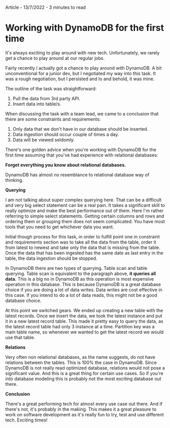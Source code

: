 Article - 13/7/2022 - 3 minutes to read
# **Working with DynamoDB for the first time**

It&#39;s always exciting to play around with new tech. Unfortunately, we rarely get a chance to play around at our regular jobs.

Fairly recently I actually got a chance to play around with DynamoDB. A bit unconventional for a junior dev, but I negotiated my way into this task. It was a rough negotiation, but I persisted and lo and behold, it was mine.

The outline of the task was straightforward:

1. Pull the data from 3rd party API.
2. Insert data into table/s.

When discussing the task with a team lead, we came to a conclusion that there are some constraints and requirements:

1. Only data that we don&#39;t have in our database should be inserted.
2. Data ingestion should occur couple of times a day.
3. Data will be viewed seldomly.

There&#39;s one golden advice when you&#39;re working with DynamoDB for the first time assuming that you&#39;ve had experience with relational databases:

**Forget everything you know about relational databases.**

DynamoDB has almost no resemblance to relational database way of thinking.

**Querying**

I am not talking about super complex querying here. That can be a difficult and very big select statement can be a real pain. It takes a significant skill to really optimize and make the best performance out of them. Here I&#39;m rather referring to simple select statements. Getting certain columns and rows and ordering them or grouping them does not seem complicated. You have most tools that you need to get whichever data you want.

Initial though process for this task, in order to fulfill point one in constraint and requirements section was to take all the data from the table, order it from latest to newest and take only the data that is missing from the table. Once the data that has been ingested has the same date as last entry in the table, the data ingestion should be stopped.

In DynamoDB there are two types of querying. Table scan and table querying. Table scan is equivalent to the paragraph above, **it queries all data.** This is a big no in DynamoDB as this operation is most expensive operation in this database. This is because DynamoDB is a great database choice if you are doing a lot of data writes. Data writes are cost effective in this case. If you intend to do a lot of data reads, this might not be a good database choice.

At this point we switched gears. We ended up creating a new table with the latest records. Once we insert the data, we took the latest instance and put it in a new latest record table. This made it pretty easy to query the data, as the latest record table had only 3 instance at a time. Partition key was a main table name, so whenever we wanted to get the latest record we would use that table.

**Relations**

Very often non relational databases, as the name suggests, do not have relations between the tables. This is 100% the case in DynamoDB. Since DynamoDB is not really read optimized database, relations would not pose a significant value. And this is a great thing for certain use cases. So if you&#39;re into database modeling this is probably not the most exciting database out there.

**Conclusion**

There&#39;s a great performing tech for almost every use case out there. And if there&#39;s not, it&#39;s probably in the making. This makes it a great pleasure to work on software development as it&#39;s really fun to try, test and use different tech. Exciting times!